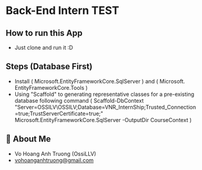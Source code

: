 # Back-End Intern TEST
## How to run this App

 - Just clone and run it :D

    
## Steps (Database First)

 - Install ( Microsoft.EntityFrameworkCore.SqlServer ) and ( Microsoft. EntityFrameworkCore.Tools )
 - Using "Scaffold" to generating representative classes for a pre-existing database following command ( Scaffold-DbContext "Server=OSSILV\OSSILV;Database=VNR_InternShip;Trusted_Connection=true;TrustServerCertificate=true;" Microsoft.EntityFrameworkCore.SqlServer -OutputDir CourseContext )



## 🚀 About Me
- Vo Hoang Anh Truong (OssiLLV)
- vohoanganhtruong@gmail.com
